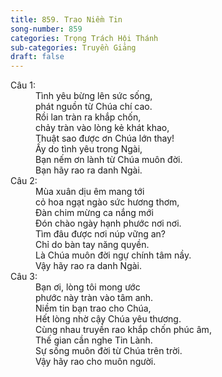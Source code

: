 ```yaml
---
title: 859. Trao Niềm Tin
song-number: 859
categories: Trọng Trách Hội Thánh
sub-categories: Truyền Giảng
draft: false
---
```

<dl><dt>Câu 1:</dt><dd data-verse="1">Tình yêu bừng lên sức sống, <br/>phát nguồn từ Chúa chí cao. <br/>Rồi lan tràn ra khắp chốn, <br/>chảy tràn vào lòng kẻ khát khao, <br/>Thuật sao được ơn Chúa lớn thay! <br/>Ấy do tình yêu trong Ngài, <br/>Bạn nếm ơn lành từ Chúa muôn đời. <br/>Bạn hãy rao ra danh Ngài. </dd><dt>Câu 2:</dt><dd data-verse="2">Mùa xuân dịu êm mang tới <br/>cỏ hoa ngạt ngào sức hương thơm, <br/>Đàn chim mừng ca nắng mới <br/>Đón chào ngày hạnh phước nơi nơi. <br/>Tìm đâu được nơi núp vững an? <br/>Chỉ do bàn tay năng quyền. <br/>Là Chúa muôn đời ngự chính tâm nầy. <br/>Vậy hãy rao ra danh Ngài. </dd><dt>Câu 3:</dt><dd data-verse="3">Bạn ơi, lòng tôi mong ước <br/>phước này tràn vào tâm anh. <br/>Niềm tin bạn trao cho Chúa, <br/>Hết lòng nhờ cậy Chúa yêu thương. <br/>Cùng nhau truyền rao khắp chốn phúc âm, <br/>Thế gian cần nghe Tin Lành. <br/>Sự sống muôn đời từ Chúa trên trời. <br/>Vậy hãy rao cho muôn người. </dd></dl>